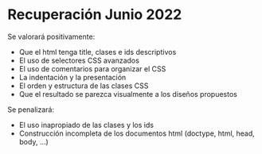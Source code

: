 # Recuperación Junio 2022

Se valorará positivamente:
- Que el html tenga title, clases e ids descriptivos
- El uso de selectores CSS avanzados
- El uso de comentarios para organizar el CSS
- La indentación y la presentación 
- El orden y estructura de las clases CSS
- Que el resultado se parezca visualmente a los diseños propuestos

Se penalizará:
- El uso inapropiado de las clases y los ids 
- Construcción incompleta de los documentos html (doctype, html, head, body, …)


